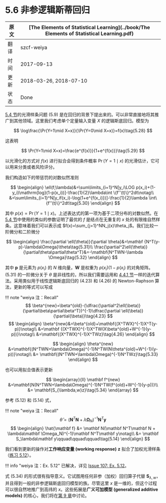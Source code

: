 # 5.6 非参逻辑斯蒂回归

| 原文   | [The Elements of Statistical Learning](../book/The Elements of Statistical Learning.pdf) |
| ---- | ---------------------------------------- |
| 翻译   | szcf-weiya                               |
| 时间   | 2017-09-13                               |
| 更新 | 2018-03-26, 2018-07-10|
| 状态 | Done|

[5.4 节](../5.4-Smoothing-Splines/index.html)的光滑样条问题 (5.9) 是在回归的背景下提出来的。可以非常直接地将其推广到其他领域。这里我们考虑单个定量输入变量 $X$ 的逻辑斯底回归。模型为

$$
\log\frac{\Pr(Y=1\mid X=x)}{\Pr(Y=0\mid X=x)}=f(x)\tag{5.28}
$$

这表明

$$
\Pr(Y=1\mid X=x)=\frac{e^{f(x)}}{1+e^{f(x)}}\tag{5.29}
$$

以光滑化的方式对 $f(x)$ 进行拟合会得到条件概率 $\Pr(Y=1\mid x)$ 的光滑估计，它可以用来分类或者风险评分。

我们构造如下的带惩罚的对数似然准则

$$
\begin{align}
\ell(f;\lambda)&=\sum\limits_{i=1}^N[y_i\LOG p(x_i)+(1-y_i)\mathrm{log}(1-p(x_i))]-\frac{1}{2}\lambda\int \{f''(t)\}^2dt\notag\\
&=\sum\limits_{i=1}^N[y_if(x_i)-\log(1+e^{f(x_i)})]-\frac{1}{2}\lambda \int\{f''(t)\}^2dt\tag{5.30}
\end{align}
$$

其中 $p(x)=\Pr(Y=1\mid x)$。上述表达式的第一项为基于二项分布的对数似然。在 [5.4 节](../5.4-Smoothing-Splines/index.html)中使用的类似的参数证明了最优的 $f$ 是结点在无重复的 $x$ 处的有限维自然样条。这意味着我们可以表示成 $f(x)=\sum_{j=1}^NN_j(x)\theta_j$。我们比较一阶微分和二阶微分

$$
\begin{align}
\frac{\partial \ell(\theta)}{\partial \theta}&=\mathbf {N^T(y-p)-\lambda\Omega}\theta\tag{5.31}\\
\frac{\partial^2\ell(\theta)}{\partial\theta\partial\theta^T}&=-\mathbf{N^TWN-\lambda \Omega}\tag{5.32}
\end{align}
$$

其中 $\mathbf p$ 是元素为 $p(x_i)$ 的 $N$ 维向量，$\mathbf W$ 是权重为 $p(x_i)(1-p(x_i)$ 的对角矩阵。(5.31) 的一阶微分关于 $\theta$ 是非线性的，所以我们需要运用和 [4.4.1 节](../04-Linear-Methods-for-Classification/4.4-Logistic-Regression/index.html)一样的迭代算法。采用类似用于线性逻辑斯底回归的 (4.23) 和 (4.26) 的 Newton-Raphson 算法，更新的等式可以写成

!!! note "weiya 注：Recall"
    $$
    \beta^{new}=\beta^{old}-(\dfrac{\partial^2\ell(\beta)}{\partial\beta\partial\beta^T})^{-1}\dfrac{\partial \ell(\beta)}{\partial(\beta)}\tag{4.23}
    $$
    $$
    \begin{align}
    \beta^{new}&=\beta^{old}+\mathbf{(X^TWX)^{-1}X^T(y-p)}\notag\\
    &=\mathbf {(X^TWX)^{-1}X^TW(X\beta^{old}+W^{-1}(y-p))}\notag\\
    &=\mathbf{(X^TWX)^{-1}X^TWz}\tag{4.26}
    \end{align}
    $$

$$
\begin{align}
\theta^{new} &=\mathbf{(N^TWN+\lambda\Omega)^{-1}N^TW(N\theta^{old}+W^{-1}(y-p))}\notag\\
&= \mathbf{(N^TWN+\lambda\Omega)^{-1}N^TWz}\tag{5.33}
\end{align}
$$

也可以用拟合值表示更新

$$
\begin{array}{ll}
\mathbf f^{new} &=\mathbf{N(N^TWN+\lambda\Omega)^{-1}N^TW(f^{old}+W^{-1}(y-p))}\\
&= \mathbf{S_{\lambda,w}z}\tag{5.34}
\end{array}
$$

参考 (5.12) 和 (5.14) 式，

!!! note "weiya 注：Recall"
    $$
    \hat\theta = (\mathbf N^T\mathbf N+\lambda\mathbf\Omega_N)^{-1}\mathbf N^T\mathbf y\tag{5.12}
    $$
    $$
    \begin{align}
    \hat{\mathbf f} &= \mathbf N(\mathbf N^T\mathbf N + \lambda\mathbf \Omega_N)^{-1}\mathbf N^T\mathbf y\notag\\
	            &= \mathbf S_\lambda\mathbf y\qquad\qquad\qquad\tag{5.14}
    \end{align}
    $$

我们看到更新的操作对**工作响应变量 (working response)** $\mathbf z$ 拟合了加权光滑样条（[练习 5.12](https://github.com/szcf-weiya/ESL-CN/issues/107)）。

!!! info "weiya 注：Ex. 5.12"
    已解决，详见 [Issue 107: Ex. 5.12](https://github.com/szcf-weiya/ESL-CN/issues/107)。

式 (5.34) 的形式很有指导意义。它试图用任何非参（加权）回归算子代替 $\mathbf S_{\lambda,w}$，并且得到一般的非参逻辑斯底回归模型的族。尽管这里 $x$ 是一维的，但这个过程可以很自然地推广到高纬的 $x$。这些拓展是**广义可加模型 (generalized additive models)** 的核心，我们将在[第 9 章](../09-Additive-Models-Trees-and-Related-Methods/9.0-Introduction/index.html)中讨论。
